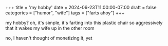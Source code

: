 +++
title = 'my hobby'
date = 2024-06-23T11:00:00-07:00
draft = false
categories = ["humor", "wife"]
tags = ["farts ahoy"]
+++

my hobby? oh, it's simple, it's farting into this plastic chair so aggressively that it wakes my wife up in the other room

no, I haven't thought of monetizing it, yet